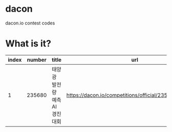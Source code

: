# dacon
dacon.io contest codes

# What is it?
|index|number|title|url|
|----|----|----|----|
|1| 235680 | 태양광 발전량 예측 AI 경진대회 | https://dacon.io/competitions/official/235680/overview/ |
